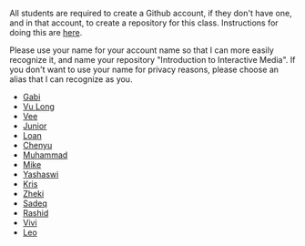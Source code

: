 All students are required to create a Github account, if they don't have one,
and in that account, to create a repository for this class. Instructions for
doing this are
[here](https://github.com/michaelshiloh/resourcesForClasses#github-resources).

Please use your name for your account name so that I can more easily recognize
it, and name your repository "Introduction to Interactive Media". If you don't
want to use your name for privacy reasons, please choose an alias that I can
recognize as you.

- [Gabi](https://github.com/gabibranche/Introduction_to_Interactive_Media)
- [Vu Long](https://github.com/vulongphan/IntroToIM)
- [Vee](https://github.com/vnling/Introduction-to-Interactive-Media )
- [Junior](https://github.com/jgarcia1599/IntrotoIM_Summer2020)
- [Loan](https://github.com/loanahoang/Summer-Intro.to.IM)
- [Chenyu](https://github.com/CyE01/IntroToIM)
- [Muhammad](https://github.com/MuhammadBinNauman/Intro-to-IM)
- [Mike](https://github.com/mike-leo-k/intro-to-im/)
- [Yashaswi](https://github.com/ym1929/Introduction-to-Interactive-Media)
- [Kris](https://github.com/Quarmuz/IntroToIM.git)
- [Zheki](https://github.com/Zheki/Intro-to-IM-Summer-2020)
- [Sadeq](https://github.com/sadeqalkh/IntroductionToInteractiveMedia)
- [Rashid](https://github.com/raq217/introtoIM)
- [Vivi](https://github.com/Viivizhu/IntroductionToIM/)
- [Leo](https://github.com/leodunadan/IntrotoIM)
